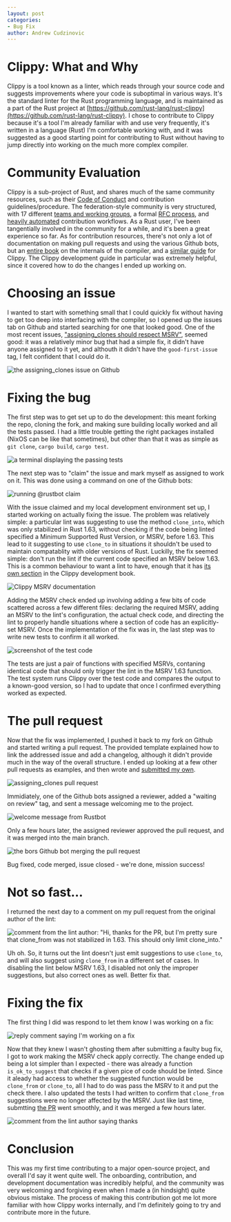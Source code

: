 ```yaml
---
layout: post
categories: 
- Bug Fix
author: Andrew Cudzinovic
---
```


# Clippy: What and Why

Clippy is a tool known as a linter, which reads through your source code and
suggests improvements where your code is suboptimal in various ways. It's the
standard linter for the Rust programming language, and is maintained as a part
of the Rust project at
[https://github.com/rust-lang/rust-clippy](https://github.com/rust-lang/rust-clippy).
I chose to contribute to Clippy because it's a tool I'm already familiar with
and use very frequently, it's written in a language (Rust) I'm comfortable
working with, and it was suggested as a good starting point for contributing
to Rust without having to jump directly into working on the much
more complex compiler.

# Community Evaluation

Clippy is a sub-project of Rust, and shares much of the same community
resources, such as their
[Code of Conduct](https://rustc-dev-guide.rust-lang.org/getting-started.html)
and contribution guidelines/procedure. The federation-style community is very
structured, with 17 different
[teams and working groups](https://www.rust-lang.org/governance), a formal
[RFC process](https://rust-lang.github.io/rfcs/), and
[heavily automated](https://rustc-dev-guide.rust-lang.org/rustbot.html)
contribution workflows. As a Rust user, I've been tangentially involved in the
community for a while, and it's been a great experience so far. As for
contribution resources, there's not only a lot of documentation on making
pull requests and using the various Github bots, but an
[entire book](https://rustc-dev-guide.rust-lang.org/) on the internals of the
compiler, and a
[similar guide](https://doc.rust-lang.org/clippy/development/index.html) for
Clippy. The Clippy development guide in particular was extremely helpful, since
it covered how to do the changes I ended up working on.

# Choosing an issue

I wanted to start with something small that I could quickly fix without having
to get too deep into interfacing with the compiler, so I opened up the issues
tab on Github and started searching for one that looked good. One of the most
recent issues,
["assigning_clones should respect MSRV"](https://github.com/rust-lang/rust-clippy/issues/12502),
seemed good: it was a relatively minor bug that had a simple fix, it didn't
have anyone assigned to it yet, and althouth it didn't have the
`good-first-issue` tag, I felt confident that I could do it.

![the assigning_clones issue on Github](../assets/2024-02-21-Fixing_a_Clippy_Bug/Issue.png)

# Fixing the bug

The first step was to get set up to do the development: this meant forking the
repo, cloning the fork, and making sure building locally worked and all the
tests passed. I had a little trouble getting the right packages installed
(NixOS can be like that sometimes), but other than that it was as simple as
`git clone`, `cargo build`, `cargo test`.

![a terminal displaying the passing tests](../assets/2024-02-21-Fixing_a_Clippy_Bug/Build.png)

The next step was to "claim" the issue and mark myself as assigned to work on
it. This was done using a command on one of the Github bots:

![running @rustbot claim](../assets/2024-02-21-Fixing_a_Clippy_Bug/Claim.png)

With the issue claimed and my local development environment set up, I started
working on actually fixing the issue. The problem was relatively simple: a
particular lint was suggesting to use the method `clone_into`, which was only
stabilized in Rust 1.63, without checking if the code being linted specified a
Minimum Supported Rust Version, or MSRV, before 1.63. This lead to it suggesting
to use `clone_to` in situations it shouldn't be used to maintain compatablity
with older versions of Rust. Luckilly, the fix seemed simple: don't run the lint
if the current code specified an MSRV below 1.63. This is a common behaviour to
want a lint to have, enough that it has
[its own section](https://doc.rust-lang.org/clippy/development/adding_lints.html#specifying-the-lints-minimum-supported-rust-version-msrv)
in the Clippy development book.

![Clippy MSRV documentation](../assets/2024-02-21-Fixing_a_Clippy_Bug/Documentation.png)

Adding the MSRV check ended up involving adding a few bits of code scattered
across a few different files: declaring the required MSRV, adding an MSRV to the
lint's configuration, the actual check code, and directing the lint to properly
handle situations where a section of code has an explicitly-set MSRV. Once the
implementation of the fix was in, the last step was to write new tests to
confirm it all worked.

![screenshot of the test code](../assets/2024-02-21-Fixing_a_Clippy_Bug/Tests.png)

The tests are just a pair of functions with specified MSRVs, contaning identical
code that should only trigger the lint in the MSRV 1.63 function. The test
system runs Clippy over the test code and compares the output to a known-good
version, so I had to update that once I confirmed everything worked as expected.

# The pull request

Now that the fix was implemented, I pushed it back to my fork on Github and
started writing a pull request. The provided template explained how to link the
addressed issue and add a changelog, although it didn't provide much in the way
of the overall structure. I ended up looking at a few other pull requests as
examples, and then wrote and
[submitted my own](https://github.com/rust-lang/rust-clippy/pull/12511).

![assigning_clones pull request](../assets/2024-02-21-Fixing_a_Clippy_Bug/Pull.png)

Immidiately, one of the Github bots assigned a reviewer, added a "waiting on
review" tag, and sent a message welcoming me to the project.

![welcome message from Rustbot](../assets/2024-02-21-Fixing_a_Clippy_Bug/Rustbot_welcome.png)

Only a few hours later, the assigned reviewer approved the pull request, and it
was merged into the main branch.

![the bors Github bot merging the pull request](../assets/2024-02-21-Fixing_a_Clippy_Bug/Merge.png)

Bug fixed, code merged, issue closed - we're done, mission success!

# Not so fast...

I returned the next day to a comment on my pull request from the original author
of the lint:

![comment from the lint author: "Hi, thanks for the PR, but I'm pretty sure that clone_from was not stabilized in 1.63. This should only limit clone_into."](../assets/2024-02-21-Fixing_a_Clippy_Bug/Comment.png)

Uh oh. So, it turns out the lint doesn't just emit suggestions to use
`clone_to`, and will also suggest using `clone_from` in a different set of
cases. In disabling the lint below MSRV 1.63, I disabled not only the improper
suggestions, but also correct ones as well. Better fix that.

# Fixing the fix

The first thing I did was respond to let them know I was working on a fix:

![reply comment saying I'm working on a fix](../assets/2024-02-21-Fixing_a_Clippy_Bug/Response.png)

Now that they knew I wasn't ghosting them after submitting a faulty bug fix, I
got to work making the MSRV check apply correctly. The change ended up being a
lot simpler than I expected - there was already a function `is_ok_to_suggest`
that checks if a given pice of code should be linted. Since it aleady had access
to whether the suggested function would be `clone_from` or `clone_to`, all I had
to do was pass the MSRV to it and put the check there. I also updated the tests
I had written to confirm that `clone_from` suggestions were no longer affected
by the MSRV. Just like last time, submtting
[the PR](https://github.com/rust-lang/rust-clippy/pull/12516) went smoothly,
and it was merged a few hours later.

![comment from the lint author saying thanks](../assets/2024-02-21-Fixing_a_Clippy_Bug/Thanks.png)

# Conclusion

This was my first time contributing to a major open-source project, and overall
I'd say it went quite well. The onboarding, contribution, and development
documentation was incredibly helpful, and the community was very welcoming and
forgiving even when I made a (in hindsight) quite obvious mistake. The process
of making this contribution got me lot more familiar with how Clippy works
internally, and I'm definitely going to try and contribute more in the future.
